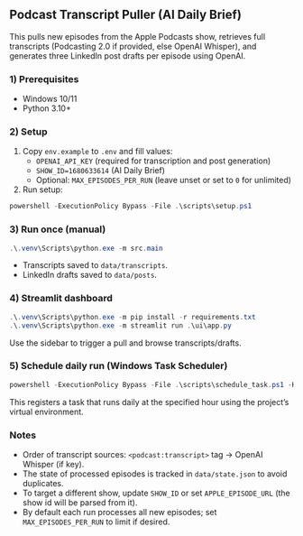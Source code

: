 ## Podcast Transcript Puller (AI Daily Brief)

This pulls new episodes from the Apple Podcasts show, retrieves full transcripts (Podcasting 2.0 if provided, else OpenAI Whisper), and generates three LinkedIn post drafts per episode using OpenAI.

### 1) Prerequisites
- Windows 10/11
- Python 3.10+

### 2) Setup
1. Copy `env.example` to `.env` and fill values:
   - `OPENAI_API_KEY` (required for transcription and post generation)
   - `SHOW_ID=1680633614` (AI Daily Brief)
   - Optional: `MAX_EPISODES_PER_RUN` (leave unset or set to `0` for unlimited)
2. Run setup:
```powershell
powershell -ExecutionPolicy Bypass -File .\scripts\setup.ps1
```

### 3) Run once (manual)
```powershell
.\.venv\Scripts\python.exe -m src.main
```

- Transcripts saved to `data/transcripts`.
- LinkedIn drafts saved to `data/posts`.

### 4) Streamlit dashboard
```powershell
.\.venv\Scripts\python.exe -m pip install -r requirements.txt
.\.venv\Scripts\python.exe -m streamlit run .\ui\app.py
```

Use the sidebar to trigger a pull and browse transcripts/drafts.

### 5) Schedule daily run (Windows Task Scheduler)
```powershell
powershell -ExecutionPolicy Bypass -File .\scripts\schedule_task.ps1 -Hour 8
```

This registers a task that runs daily at the specified hour using the project’s virtual environment.

### Notes
- Order of transcript sources: `<podcast:transcript>` tag → OpenAI Whisper (if key).
- The state of processed episodes is tracked in `data/state.json` to avoid duplicates.
- To target a different show, update `SHOW_ID` or set `APPLE_EPISODE_URL` (the show id will be parsed from it).
- By default each run processes all new episodes; set `MAX_EPISODES_PER_RUN` to limit if desired.
